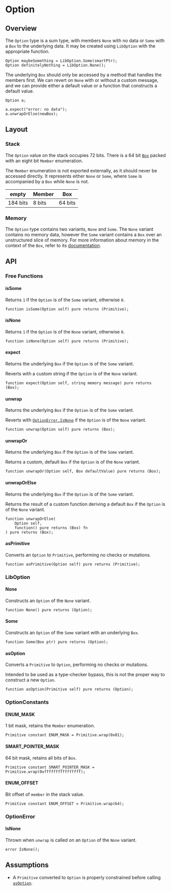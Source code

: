 # Option

## Overview

The `Option` type is a sum type, with members `None` with no data or `Some` with a `Box` to
the underlying data. It may be created using `LibOption` with the appropriate function.

```solidity
Option maybeSomething = LibOption.Some(smartPtr);
Option definitelyNothing = LibOption.None();
```

The underlying `Box` should only be accessed by a method that handles the members first.
We can revert on `None` with or without a custom message, and we can provide either a default value
or a function that constructs a default value.

```solidity
Option a;

a.expect("error: no data");
a.unwrapOrElse(newBox);
```

## Layout

### Stack

The `Option` value on the stack occupies 72 bits. There is a 64 bit
[`Box`](ch02-07-box.md) packed with an eight bit `Member` enumeration.

The `Member` enumeration is not exported externally, as it should never be accessed directly. It
represents either `None` or `Some`, where `Some` is accompanied by a `Box` while `None` is
not.

| empty    | Member | Box |
| -------- | ------ | ------------ |
| 184 bits | 8 bits | 64 bits      |

### Memory

The `Option` type contains two variants, `None` and `Some`. The `None` variant contains no memory
data, however the `Some` variant contains a `Box` over an unstructured slice of memory. For
more information about memory in the context of the `Box`, refer to its
[documentation](ch02-07-box.md).

## API

### Free Functions

#### isSome

Returns `1` if the `Option` is of the `Some` variant, otherwise `0`.

```solidity
function isSome(Option self) pure returns (Primitive);
```
#### isNone

Returns `1` if the `Option` is of the `None` variant, otherwise `0`.

```solidity
function isNone(Option self) pure returns (Primitive);
```
#### expect

Returns the underlying `Box` if the `Option` is of the `Some` variant.

Reverts with a custom string if the `Option` is of the `None` variant.

```solidity
function expect(Option self, string memory message) pure returns (Box);
```
#### unwrap

Returns the underlying `Box` if the `Option` is of the `Some` variant.

Reverts with [`OptionError.IsNone`](#isnone-1) if the `Option` is of the `None` variant.

```solidity
function unwrap(Option self) pure returns (Box);
```
#### unwrapOr

Returns the underlying `Box` if the `Option` is of the `Some` variant.

Returns a custom, default `Box` if the `Option` is of the `None` variant.

```solidity
function unwrapOr(Option self, Box defaultValue) pure returns (Box);
```
#### unwrapOrElse

Returns the underlying `Box` if the `Option` is of the `Some` variant.

Returns the result of a custom function deriving a default `Box` if the `Option` is of the
`None` variant.

```solidity
function unwrapOrElse(
    Option self,
    function() pure returns (Box) fn
) pure returns (Box);
```
#### asPrimitive

Converts an `Option` to `Primitive`, performing no checks or mutations.

```solidity
function asPrimitive(Option self) pure returns (Primitive);
```

### LibOption

#### None

Constructs an `Option` of the `None` variant.

```solidity
function None() pure returns (Option);
```

#### Some

Constructs an `Option` of the `Some` variant with an underlying `Box`.

```solidity
function Some(Box ptr) pure returns (Option);
```

#### asOption

Converts a `Primitive` to `Option`, performing no checks or mutations.

Intended to be used as a type-checker bypass, this is not the proper way to construct a new
`Option`.

```solidity
function asOption(Primitive self) pure returns (Option);
```

### OptionConstants

#### ENUM_MASK

1 bit mask, retains the `Member` enumeration.

```solidity
Primitive constant ENUM_MASK = Primitive.wrap(0x01);
```

#### SMART_POINTER_MASK

64 bit mask, retains all bits of `Box`.

```solidity
Primitive constant SMART_POINTER_MASK = Primitive.wrap(0xffffffffffffffff);
```

#### ENUM_OFFSET

Bit offset of `member` in the stack value.

```solidity
Primitive constant ENUM_OFFSET = Primitive.wrap(64);
```

### OptionError

#### IsNone

Thrown when `unwrap` is called on an `Option` of the `None` variant.

```solidity
error IsNone();
```

## Assumptions

- A `Primitive` converted to `Option` is properly constrained before calling [`asOption`](#asoption).

